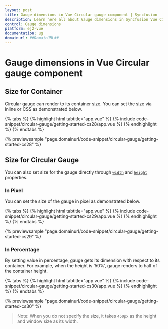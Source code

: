 ```yaml
---
layout: post
title: Gauge dimensions in Vue Circular gauge component | Syncfusion
description: Learn here all about Gauge dimensions in Syncfusion Vue Circular gauge component of Syncfusion Essential JS 2 and more.
control: Gauge dimensions 
platform: ej2-vue
documentation: ug
domainurl: ##DomainURL##
---
```


# Gauge dimensions in Vue Circular gauge component

## Size for Container

Circular gauge can render to its container size. You can set the size via inline or CSS as demonstrated below.

{% tabs %}
{% highlight html tabtitle="app.vue" %}
{% include code-snippet/circular-gauge/getting-started-cs28/app.vue %}
{% endhighlight %}
{% endtabs %}
        
{% previewsample "page.domainurl/code-snippet/circular-gauge/getting-started-cs28" %}

## Size for Circular Gauge

<!-- markdownlint-disable MD036 -->

You can also set size for the gauge directly through [`width`](https://ej2.syncfusion.com/vue/documentation/api/circular-gauge/#width-string) and [`height`](https://ej2.syncfusion.com/vue/documentation/api/circular-gauge/#height-string) properties.

### In Pixel

You can set the size of the gauge in pixel as demonstrated below.

{% tabs %}
{% highlight html tabtitle="app.vue" %}
{% include code-snippet/circular-gauge/getting-started-cs29/app.vue %}
{% endhighlight %}
{% endtabs %}
        
{% previewsample "page.domainurl/code-snippet/circular-gauge/getting-started-cs29" %}

### In Percentage

By setting value in percentage, gauge gets its dimension with respect to its container. For example, when
the height is ‘50%’, gauge renders to half of the container height.

{% tabs %}
{% highlight html tabtitle="app.vue" %}
{% include code-snippet/circular-gauge/getting-started-cs30/app.vue %}
{% endhighlight %}
{% endtabs %}
        
{% previewsample "page.domainurl/code-snippet/circular-gauge/getting-started-cs30" %}

>Note: When you do not specify the size, it takes `450px` as the height and window size as its width.